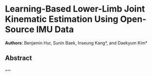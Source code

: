 # Learning-Based Lower-Limb Joint Kinematic Estimation Using Open-Source IMU Data

**Authors**: Benjamin Hur, Sunin Baek, Inseung Kang*, and Daekyum Kim*
 



## Abstract
~~



